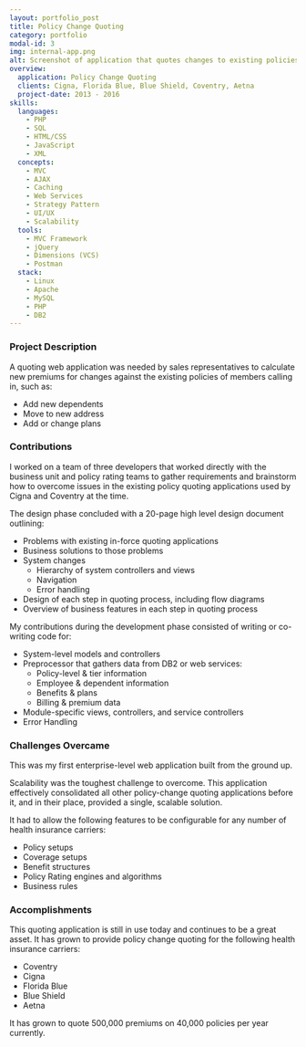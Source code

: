 ```yaml
---
layout: portfolio_post
title: Policy Change Quoting
category: portfolio
modal-id: 3
img: internal-app.png
alt: Screenshot of application that quotes changes to existing policies
overview:
  application: Policy Change Quoting
  clients: Cigna, Florida Blue, Blue Shield, Coventry, Aetna
  project-date: 2013 - 2016
skills:
  languages:
    - PHP
    - SQL
    - HTML/CSS
    - JavaScript
    - XML
  concepts:
    - MVC
    - AJAX
    - Caching
    - Web Services
    - Strategy Pattern
    - UI/UX
    - Scalability
  tools:
    - MVC Framework
    - jQuery
    - Dimensions (VCS)
    - Postman
  stack:
    - Linux
    - Apache
    - MySQL
    - PHP
    - DB2
---
```


### Project Description

A quoting web application was needed by sales representatives to calculate new premiums for changes against the existing policies of members calling in, such as:

- Add new dependents
- Move to new address
- Add or change plans 

### Contributions

I worked on a team of three developers that worked directly with the business unit and policy rating teams to gather requirements and brainstorm how to overcome issues in the existing policy quoting applications used by Cigna and Coventry at the time.

The design phase concluded with a 20-page high level design document outlining:

- Problems with existing in-force quoting applications
- Business solutions to those problems
- System changes
  - Hierarchy of system controllers and views
  - Navigation
  - Error handling
- Design of each step in quoting process, including flow diagrams
- Overview of business features in each step in quoting process

My contributions during the development phase consisted of writing or co-writing code for:

- System-level models and controllers
- Preprocessor that gathers data from DB2 or web services:
  - Policy-level & tier information
  - Employee & dependent information
  - Benefits & plans
  - Billing & premium data
- Module-specific views, controllers, and service controllers
- Error Handling

### Challenges Overcame

This was my first enterprise-level web application built from the ground up.

Scalability was the toughest challenge to overcome. This application effectively consolidated all other policy-change quoting applications before it, and in their place, provided a single, scalable solution. 

It had to allow the following features to be configurable for any number of health insurance carriers:

- Policy setups
- Coverage setups
- Benefit structures
- Policy Rating engines and algorithms
- Business rules

### Accomplishments

This quoting application is still in use today and continues to be a great asset. It has grown to provide policy change quoting for the following health insurance carriers:

- Coventry
- Cigna
- Florida Blue
- Blue Shield
- Aetna

It has grown to quote 500,000 premiums on 40,000 policies per year currently.


